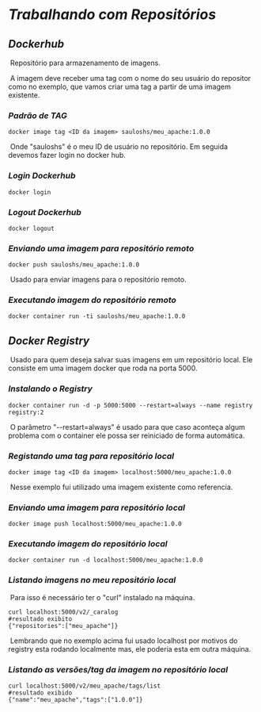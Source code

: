 # ***Trabalhando com Repositórios***

## ***Dockerhub***

​	Repositório para armazenamento de imagens.

​	A imagem deve receber uma tag com o nome do seu usuário do repositor como no exemplo, que vamos criar uma tag a partir de uma imagem existente.

### ***Padrão de TAG***

```shell
docker image tag <ID da imagem> sauloshs/meu_apache:1.0.0
```

​	Onde "sauloshs" é o meu ID de usuário no repositório. Em seguida devemos fazer login no docker hub.

### ***Login Dockerhub***

```shell
docker login 
```

### ***Logout Dockerhub***

```shell
docker logout
```

### ***Enviando uma imagem para repositório remoto***

```shell
docker push sauloshs/meu_apache:1.0.0
```

​	Usado para enviar imagens para o repositório remoto.

### ***Executando imagem do repositório remoto***

```shell
docker container run -ti sauloshs/meu_apache:1.0.0
```

## ***Docker Registry***

​	Usado para quem deseja salvar suas imagens em um repositório local. Ele consiste em uma imagem docker que roda na porta 5000.

### ***Instalando o Registry***

```shell
docker container run -d -p 5000:5000 --restart=always --name registry registry:2
```

​	O parâmetro "--restart=always" é usado para que caso aconteça algum problema com o container ele possa ser reiniciado de forma automática.

### ***Registando uma tag para repositório local***

```shell
docker image tag <ID da imagem> localhost:5000/meu_apache:1.0.0
```

​	Nesse exemplo fui utilizado uma imagem existente como referencia.

### ***Enviando uma imagem para repositório local***

```shell
docker image push localhost:5000/meu_apache:1.0.0
```

### ***Executando imagem do repositório local***

```shell
docker container run -d localhost:5000/meu_apache:1.0.0
```

### ***Listando imagens no meu repositório local***

​	Para isso é necessário ter o "curl" instalado na máquina.

```shell
curl localhost:5000/v2/_caralog
#resultado exibito
{"repositories":["meu_apache"]}
```

​	Lembrando que no exemplo acima fui usado localhost por motivos do registry esta rodando localmente mas, ele poderia esta em outra máquina.

### ***Listando as versões/tag da imagem no repositório local***

```shell
curl localhost:5000/v2/meu_apache/tags/list
#resultado exibido
{"name":"meu_apache","tags":["1.0.0"]}
```

